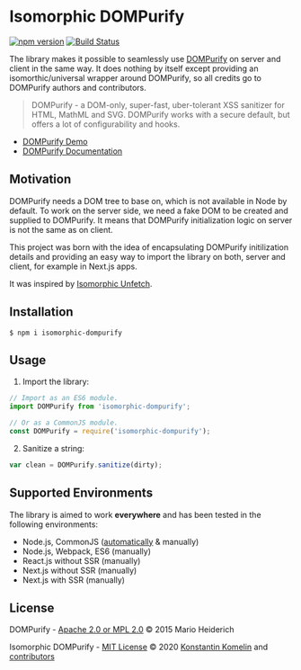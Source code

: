 # Isomorphic DOMPurify
[![npm version](https://badge.fury.io/js/isomorphic-dompurify.svg)](https://badge.fury.io/js/isomorphic-dompurify)
[![Build Status](https://travis-ci.org/kkomelin/isomorphic-dompurify.svg?branch=master)](https://travis-ci.org/kkomelin/isomorphic-dompurify)

The library makes it possible to seamlessly use [DOMPurify](https://github.com/cure53/DOMPurify) on server and client in the same way.
It does nothing by itself except providing an isomorthic/universal wrapper around DOMPurify, so all credits go to DOMPurify authors and contributors.

> DOMPurify - a DOM-only, super-fast, uber-tolerant XSS sanitizer for HTML, MathML and SVG. DOMPurify works with a secure default, but offers a lot of configurability and hooks. 
- [DOMPurify Demo](https://cure53.de/purify)
- [DOMPurify Documentation](https://github.com/cure53/DOMPurify/blob/master/README.md)

## Motivation

DOMPurify needs a DOM tree to base on, which is not available in Node by default. To work on the server side, we need a fake DOM to be created and supplied to DOMPurify. It means that DOMPurify initialization logic on server is not the same as on client.

This project was born with the idea of encapsulating DOMPurify initilization details and providing an easy way to import the library on both, server and client, for example in Next.js apps.

It was inspired by [Isomorphic Unfetch](https://github.com/developit/unfetch/tree/master/packages/isomorphic-unfetch).


## Installation

```shell_script
$ npm i isomorphic-dompurify
```

## Usage

1. Import the library:

```javascript
// Import as an ES6 module.
import DOMPurify from 'isomorphic-dompurify';

// Or as a CommonJS module.
const DOMPurify = require('isomorphic-dompurify');
```

2. Sanitize a string:

```javascript
var clean = DOMPurify.sanitize(dirty);
```

## Supported Environments

The library is aimed to work **everywhere** and has been tested in the following environments:
- Node.js, CommonJS ([automatically](https://travis-ci.org/kkomelin/isomorphic-dompurify) & manually)
- Node.js, Webpack, ES6 (manually)
- React.js without SSR (manually)
- Next.js without SSR (manually)
- Next.js with SSR (manually)

## License

DOMPurify -
[Apache 2.0 or MPL 2.0](https://github.com/cure53/DOMPurify/blob/master/LICENSE)
© 2015 Mario Heiderich

Isomorphic DOMPurify - [MIT License](LICENSE) © 2020 [Konstantin Komelin](https://github.com/kkomelin) and [contributors](https://github.com/kkomelin/isomorphic-dompurify/graphs/contributors)

